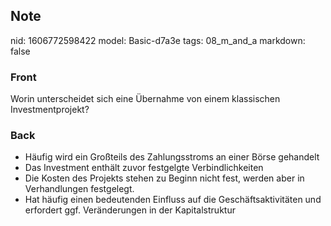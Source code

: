 ## Note
nid: 1606772598422
model: Basic-d7a3e
tags: 08_m_and_a
markdown: false

### Front
<p>Worin unterscheidet sich eine Übernahme von einem klassischen
Investmentprojekt?

### Back
<p><span>

<ul style="font-weight:400;letter-spacing:normal;text-indent:0px;text-transform:none;white-space:normal;word-spacing:0px"><li>Häufig wird ein Großteils des Zahlungsstroms an einer Börse gehandelt</li><li>Das Investment enthält zuvor festgelgte Verbindlichkeiten</li><li>Die Kosten des Projekts stehen zu Beginn nicht fest, werden aber in Verhandlungen festgelegt.</li><li>Hat häufig einen bedeutenden Einfluss auf die Geschäftsaktivitäten und erfordert ggf. Veränderungen in der Kapitalstruktur</li></ul>

</span></p>
